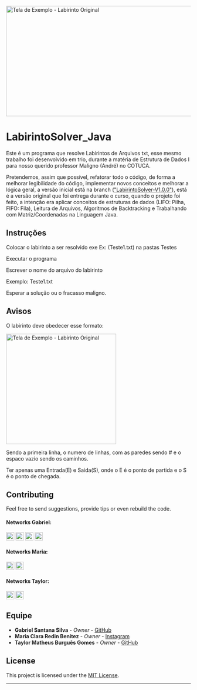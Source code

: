 [<div align=left><img alt="Tela de Exemplo - Labirinto Original" src="https://user-images.githubusercontent.com/53992405/169705226-1ae01f20-c97c-46ca-ae0b-a62c72531202.png" height="300" width="700"/> </div>][labirinto_1]

# LabirintoSolver_Java

Este é um programa que resolve Labirintos de Arquivos txt, esse mesmo trabalho foi desenvolvido em trio, durante a matéria de Estrutura de Dados I para nosso querido professor Maligno (André) no COTUCA.

Pretendemos, assim que possível, refatorar todo o código, de forma a melhorar legibilidade do código, implementar novos conceitos e melhorar a lógica geral, a versão inicial está na branch (["LabirintoSolver-V1.0.0"][initialbranch]), está é a versão original que foi entrega durante o curso, quando o projeto foi feito, a intenção era aplicar conceitos de estruturas de dados (LIFO: Pilha, FIFO: Fila), Leitura de Arquivos, Algoritmos de Backtracking e Trabalhando com Matriz/Coordenadas na Linguagem Java.

## Instruções

Colocar o labirinto a ser resolvido exe Ex: (Teste1.txt) na pastas Testes

Executar o programa

Escrever o nome do arquivo do labirinto

Exemplo: Teste1.txt

Esperar a solução ou o fracasso maligno.

## Avisos

O labirinto deve obedecer esse formato:

[<div align=left><img alt="Tela de Exemplo - Labirinto Original" src="https://user-images.githubusercontent.com/53992405/169706266-724e2a27-54f2-4550-b677-b336b8f74b31.png" height="300" width="300"/> </div>][labirinto_2]

Sendo a primeira linha, o numero de linhas, com as paredes sendo # e o espaco vazio sendo os caminhos.

Ter apenas uma Entrada(E) e Saida(S), onde o E é o ponto de partida e o S é o ponto de chegada.

## Contributing

Feel free to send suggestions, provide tips or even rebuild the code.

#### Networks Gabriel:

[<img alt="GitHub followers Gabriel" src="https://img.shields.io/github/followers/PuniGC?label=Follow&style=social" height="22" title="Follow me"/>][github]
[<img alt="Instagram Gabriel" src="https://img.shields.io/badge/Instagram-E4405F?style=for-the-badge&logo=instagram&logoColor=white&link=instagram.com/gabrielsants_dev/" height="22" />](https://www.instagram.com/gabrielsants_dev/)
[<img alt="Mail to Gabriel" src="https://img.shields.io/badge/-Gmail-c14438?style=flat&logo=Gmail&logoColor=white" height="22" title="gabriel04.ok@gmail.com" />][email]
[<img alt="Linkedin Gabriel" src="https://img.shields.io/badge/-LinkedIn-blue?style=flat-square&logo=Linkedin&logoColor=white&link=https://www.linkedin.com/in/gabriel-santana-silva-1205461a3/" height="22" />][linkedin]

#### Networks Maria:

[<img alt="GitHub followers Maria" src="https://img.shields.io/github/followers/mariaxuxu?label=Follow&style=social" height="22" title="Follow me"/>](https://github.com/mariaxuxu)
[<img alt="Instagram Maria" src="https://img.shields.io/badge/Instagram-E4405F?style=for-the-badge&logo=instagram&logoColor=white&link=instagram.com/https.mariiax/" height="22" />](https://www.instagram.com/https.mariiax/)

#### Networks Taylor:

[<img alt="GitHub followers Taylor" src="https://img.shields.io/github/followers/taylorburgues?label=Follow&style=social" height="22" title="Follow me"/>](https://github.com/taylorburgues)
[<img alt="Instagram Taylor" src="https://img.shields.io/badge/Instagram-E4405F?style=for-the-badge&logo=instagram&logoColor=white&link=instagram.com/theo_burgues/" height="22" />](https://www.instagram.com/theo_burgues/)

## Equipe

* **Gabriel Santana Silva** - *Owner* - [GitHub](https://github.com/PuniGC)
* **Maria Clara Redin Benitez** - *Owner* - [Instagram](https://www.instagram.com/https.mariiax/)
* **Taylor Matheus Burguês Gomes** - *Owner* - [GitHub](https://github.com/taylorburgues)

## License

This project is licensed under the [MIT License][license].

---
[github]: https://github.com/PuniGC
[linkedin]: https://www.linkedin.com/in/gabriel-santana-silva-1205461a3/
[email]: mailto:gabriel04.ok@gmail.com
[discord]: https://discords.com/bio/p/punidc
[license]: LICENSE
[labirinto_1]: https://user-images.githubusercontent.com/53992405/169705226-1ae01f20-c97c-46ca-ae0b-a62c72531202.png
[labirinto_2]: https://user-images.githubusercontent.com/53992405/169706266-724e2a27-54f2-4550-b677-b336b8f74b31.png
[initialbranch]: https://github.com/PuniGC/LabirintoSolver_Java/tree/LabirintoSolver-V1.0.0
